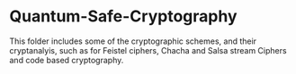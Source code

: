 # Quantum-Safe-Cryptography

This folder includes some of the cryptographic schemes, and their cryptanalyis, such as for Feistel ciphers, Chacha and Salsa stream Ciphers and code based cryptography.
